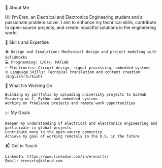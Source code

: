 🌟 About Me

 Hi! I’m Eren, an Electrical and Electronics Engineering student and a passionate problem solver. I aim to enhance my technical skills, contribute to open-source projects, and create impactful solutions in the engineering world.

🚀 Skills and Expertise

  	🛠 Design and Simulation: Mechanical design and project modeling with SolidWorks
  	💻 Programming: C/C++, MATLAB
  	⚡ Electronics: Circuit design, signal processing, embedded systems
  	🌐 Language Skills: Technical translation and content creation (English-Turkish)

🌱 What I’m Working On

    Building my portfolio by uploading university projects to GitHub
    Focusing on C, Python and embedded systems
    Working on freelance projects and remote work opportunities
📈 My Goals

    Deepen my understanding of electrical and electronics engineering and participate in global projects
    Contribute more to the open-source community
    Achieve my goal of working remotely in the U.S. in the future
📬 Get in Touch

    LinkedIn: https://www.linkedin.com/in/erensrts/
    Email: erensrts@icloud.com

<!---

--->
